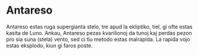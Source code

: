 # Antareso

Antareso estas ruga supergianta stelo, tre apud la ekliptiko, tiel, gi ofte
estas kasita de Luno. Ankau, Antareso pezas kvarilionoj da tunoj kaj perdas
pezon pro sia suna (stela) vento, sed ci tiu metodo estas malrapida. La rapida
vojo estas eksplodo, kiun gi faros poste.

